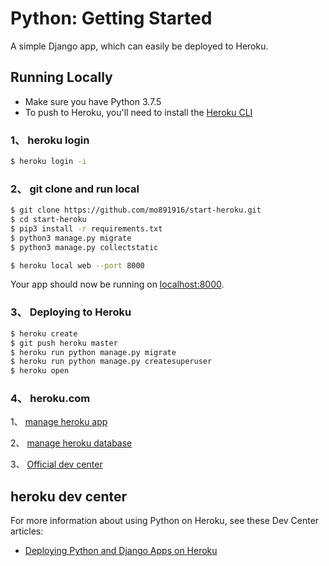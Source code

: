 # Python: Getting Started

A simple Django app, which can easily be deployed to Heroku.


## Running Locally

- Make sure you have Python 3.7.5 
- To push to Heroku, you'll need to install the [Heroku CLI](https://devcenter.heroku.com/articles/heroku-cli)

### 1、 heroku login
```sh
$ heroku login -i
```

### 2、 git clone and run local
```sh
$ git clone https://github.com/mo891916/start-heroku.git
$ cd start-heroku
$ pip3 install -r requirements.txt
$ python3 manage.py migrate
$ python3 manage.py collectstatic

$ heroku local web --port 8000
```


Your app should now be running on [localhost:8000](http://localhost:8000/).

### 3、 Deploying to Heroku

```sh
$ heroku create
$ git push heroku master
$ heroku run python manage.py migrate
$ heroku run python manage.py createsuperuser
$ heroku open
```

### 4、 heroku.com

1、 [manage heroku app](https://dashboard.heroku.com/apps)

2、 [manage heroku database](https://data.heroku.com/)

3、 [Official dev center](https://devcenter.heroku.com/articles/deploying-python)

## heroku dev center

For more information about using Python on Heroku, see these Dev Center articles:

- [Deploying Python and Django Apps on Heroku](https://devcenter.heroku.com/articles/deploying-python)
